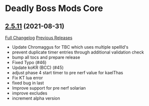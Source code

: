 # Deadly Boss Mods Core

## [2.5.11](https://github.com/DeadlyBossMods/DBM-TBC-Classic/tree/2.5.11) (2021-08-31)
[Full Changelog](https://github.com/DeadlyBossMods/DBM-TBC-Classic/compare/2.5.10...2.5.11) [Previous Releases](https://github.com/DeadlyBossMods/DBM-TBC-Classic/releases)

- Update Chromaggus for TBC which uses multiple spellId's  
- prevent duplicate timer entries through additional validation check  
- bump all tocs and prepare release  
- Fixed Typo (#46)  
- Update koKR (BCC) (#45)  
- adjust phase 4 start timer to pre nerf value for kaelThas  
- Fix KT lua error  
- fixed bug in last  
- Improve support for pre nerf solarian  
- improve excludes  
- increment alpha version  
